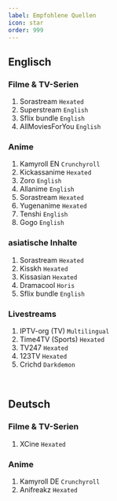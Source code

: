 ```yaml
---
label: Empfohlene Quellen
icon: star
order: 999
---
```


## Englisch

### Filme & TV-Serien
1. Sorastream `Hexated`
2. Superstream `English`
3. Sflix bundle `English`
4. AllMoviesForYou `English`

### Anime
1. Kamyroll EN `Crunchyroll`
2. Kickassanime `Hexated`
3. Zoro `English`
4. Allanime `English`
5. Sorastream `Hexated`
6. Yugenanime `Hexated`
7. Tenshi `English`
8. Gogo `English`

### asiatische Inhalte
1. Sorastream `Hexated`
2. Kisskh `Hexated` 
3. Kissasian `Hexated`
4. Dramacool `Horis`
5. Sflix bundle `English`

### Livestreams
1. IPTV-org (TV) `Multilingual`
2. Time4TV (Sports) `Hexated`
3. TV247 `Hexated`
4. 123TV `Hexated`
5. Crichd `Darkdemon`

</br>

## Deutsch

### Filme & TV-Serien
1. XCine `Hexated`

### Anime
1. Kamyroll DE `Crunchyroll`
2. Anifreakz `Hexated`